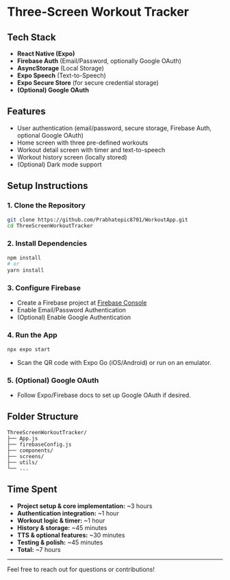 # Three-Screen Workout Tracker

## Tech Stack
- **React Native (Expo)**
- **Firebase Auth** (Email/Password, optionally Google OAuth)
- **AsyncStorage** (Local Storage)
- **Expo Speech** (Text-to-Speech)
- **Expo Secure Store** (for secure credential storage)
- **(Optional) Google OAuth**

## Features
- User authentication (email/password, secure storage, Firebase Auth, optional Google OAuth)
- Home screen with three pre-defined workouts
- Workout detail screen with timer and text-to-speech
- Workout history screen (locally stored)
- (Optional) Dark mode support

## Setup Instructions

### 1. Clone the Repository
```bash
git clone https://github.com/Prabhatepic8701/WorkoutApp.git
cd ThreeScreenWorkoutTracker
```

### 2. Install Dependencies
```bash
npm install
# or
yarn install
```

### 3. Configure Firebase
- Create a Firebase project at [Firebase Console](https://console.firebase.google.com/)
- Enable Email/Password Authentication
- (Optional) Enable Google Authentication


### 4. Run the App
```bash
npx expo start
```
- Scan the QR code with Expo Go (iOS/Android) or run on an emulator.

### 5. (Optional) Google OAuth
- Follow Expo/Firebase docs to set up Google OAuth if desired.

## Folder Structure
```
ThreeScreenWorkoutTracker/
├── App.js
├── firebaseConfig.js
├── components/
├── screens/
├── utils/
└── ...
```

## Time Spent
- **Project setup & core implementation:** ~3 hours
- **Authentication integration:** ~1 hour
- **Workout logic & timer:** ~1 hour
- **History & storage:** ~45 minutes
- **TTS & optional features:** ~30 minutes
- **Testing & polish:** ~45 minutes
- **Total:** ~7 hours

---
Feel free to reach out for questions or contributions!
